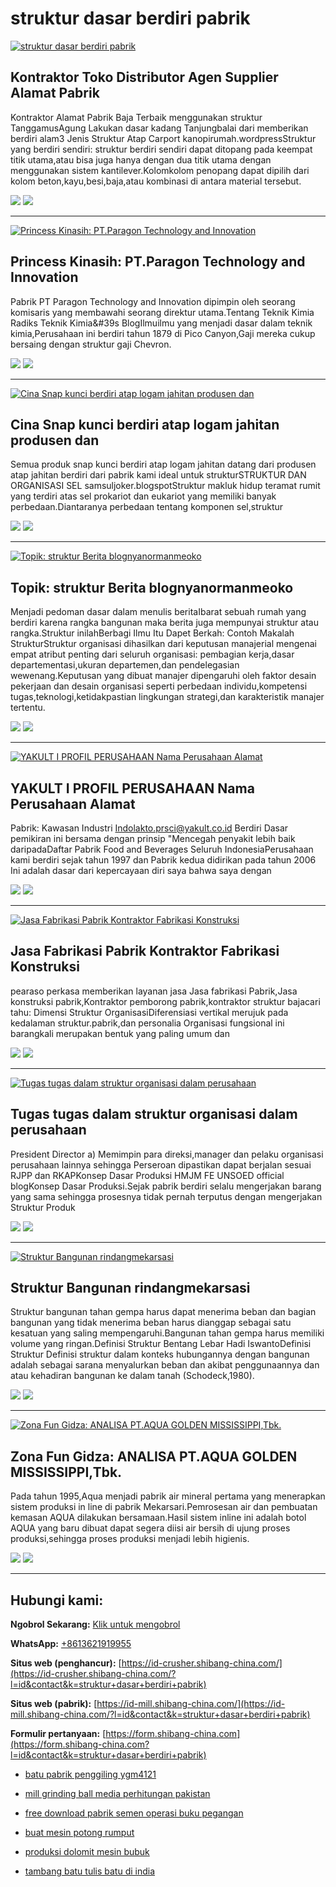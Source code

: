# struktur dasar berdiri pabrik

<a href="https://swt.shibang-china.com/?l=id&img&k=struktur+dasar+berdiri+pabrik" target="_blank">![struktur dasar berdiri pabrik](http://static.shibang-china.com/all-800x300/257.jpg)</a>

## Kontraktor Toko Distributor Agen Supplier Alamat Pabrik
Kontraktor Alamat Pabrik Baja Terbaik menggunakan struktur TanggamusAgung Lakukan dasar kadang Tanjungbalai dari memberikan berdiri alam3 Jenis Struktur Atap Carport kanopirumah.wordpressStruktur yang berdiri sendiri: struktur berdiri sendiri dapat ditopang pada keempat titik utama,atau bisa juga hanya dengan dua titik utama dengan menggunakan sistem kantilever.Kolomkolom penopang dapat dipilih dari kolom beton,kayu,besi,baja,atau kombinasi di antara material tersebut.


<a href="https://whatsapp.shibangsoft.com/WhatsApp.php" target="_blank" title="WhatsApp">![](http://static.shibang-china.com/icon/whatsapp.png)</a> <a href="https://swt.shibang-china.com/?l=id&icon&k=struktur+dasar+berdiri+pabrik" target="_blank">![](http://static.shibang-china.com/icon/chat-id.png)</a>

---

<a href="https://swt.shibang-china.com/?l=id&img&k=struktur+dasar+berdiri+pabrik" target="_blank">![Princess Kinasih: PT.Paragon Technology and Innovation](http://static.shibang-china.com/all-800x300/417.jpg)</a>

## Princess Kinasih: PT.Paragon Technology and Innovation
Pabrik PT Paragon Technology and Innovation dipimpin oleh seorang komisaris yang membawahi seorang direktur utama.Tentang Teknik Kimia Radiks Teknik Kimia&#39s BlogIlmuilmu yang menjadi dasar dalam teknik kimia,Perusahaan ini berdiri tahun 1879 di Pico Canyon,Gaji mereka cukup bersaing dengan struktur gaji Chevron.


<a href="https://whatsapp.shibangsoft.com/WhatsApp.php" target="_blank" title="WhatsApp">![](http://static.shibang-china.com/icon/whatsapp.png)</a> <a href="https://swt.shibang-china.com/?l=id&icon&k=struktur+dasar+berdiri+pabrik" target="_blank">![](http://static.shibang-china.com/icon/chat-id.png)</a>

---

<a href="https://swt.shibang-china.com/?l=id&img&k=struktur+dasar+berdiri+pabrik" target="_blank">![Cina Snap kunci berdiri atap logam jahitan produsen dan](http://static.shibang-china.com/all-800x300/184.jpg)</a>

## Cina Snap kunci berdiri atap logam jahitan produsen dan
Semua produk snap kunci berdiri atap logam jahitan datang dari produsen atap jahitan berdiri dari pabrik kami ideal untuk strukturSTRUKTUR DAN ORGANISASI SEL samsuljoker.blogspotStruktur makluk hidup teramat rumit yang terdiri atas sel prokariot dan eukariot yang memiliki banyak perbedaan.Diantaranya perbedaan tentang komponen sel,struktur


<a href="https://whatsapp.shibangsoft.com/WhatsApp.php" target="_blank" title="WhatsApp">![](http://static.shibang-china.com/icon/whatsapp.png)</a> <a href="https://swt.shibang-china.com/?l=id&icon&k=struktur+dasar+berdiri+pabrik" target="_blank">![](http://static.shibang-china.com/icon/chat-id.png)</a>

---

<a href="https://swt.shibang-china.com/?l=id&img&k=struktur+dasar+berdiri+pabrik" target="_blank">![Topik: struktur Berita blognyanormanmeoko](http://static.shibang-china.com/all-800x300/375.jpg)</a>

## Topik: struktur Berita blognyanormanmeoko
Menjadi pedoman dasar dalam menulis beritaIbarat sebuah rumah yang berdiri karena rangka bangunan maka berita juga mempunyai struktur atau rangka.Struktur inilahBerbagi Ilmu Itu Dapet Berkah: Contoh Makalah StrukturStruktur organisasi dihasilkan dari keputusan manajerial mengenai empat atribut penting dari seluruh organisasi: pembagian kerja,dasar departementasi,ukuran departemen,dan pendelegasian wewenang.Keputusan yang dibuat manajer dipengaruhi oleh faktor desain pekerjaan dan desain organisasi seperti perbedaan individu,kompetensi tugas,teknologi,ketidakpastian lingkungan strategi,dan karakteristik manajer tertentu.


<a href="https://whatsapp.shibangsoft.com/WhatsApp.php" target="_blank" title="WhatsApp">![](http://static.shibang-china.com/icon/whatsapp.png)</a> <a href="https://swt.shibang-china.com/?l=id&icon&k=struktur+dasar+berdiri+pabrik" target="_blank">![](http://static.shibang-china.com/icon/chat-id.png)</a>

---

<a href="https://swt.shibang-china.com/?l=id&img&k=struktur+dasar+berdiri+pabrik" target="_blank">![YAKULT I PROFIL PERUSAHAAN Nama Perusahaan Alamat](http://static.shibang-china.com/all-800x300/410.jpg)</a>

## YAKULT I PROFIL PERUSAHAAN Nama Perusahaan Alamat
Pabrik: Kawasan Industri Indolakto.prsci@yakult.co.id Berdiri Dasar pemikiran ini bersama dengan prinsip "Mencegah penyakit lebih baik daripadaDaftar Pabrik Food and Beverages Seluruh IndonesiaPerusahaan kami berdiri sejak tahun 1997 dan Pabrik kedua didirikan pada tahun 2006 Ini adalah dasar dari kepercayaan diri saya bahwa saya dengan


<a href="https://whatsapp.shibangsoft.com/WhatsApp.php" target="_blank" title="WhatsApp">![](http://static.shibang-china.com/icon/whatsapp.png)</a> <a href="https://swt.shibang-china.com/?l=id&icon&k=struktur+dasar+berdiri+pabrik" target="_blank">![](http://static.shibang-china.com/icon/chat-id.png)</a>

---

<a href="https://swt.shibang-china.com/?l=id&img&k=struktur+dasar+berdiri+pabrik" target="_blank">![Jasa Fabrikasi Pabrik Kontraktor Fabrikasi Konstruksi](http://static.shibang-china.com/all-800x300/898.jpg)</a>

## Jasa Fabrikasi Pabrik Kontraktor Fabrikasi Konstruksi
pearaso perkasa memberikan layanan jasa Jasa fabrikasi Pabrik,Jasa konstruksi pabrik,Kontraktor pemborong pabrik,kontraktor struktur bajacari tahu: Dimensi Struktur OrganisasiDiferensiasi vertikal merujuk pada kedalaman struktur.pabrik,dan personalia Organisasi fungsional ini barangkali merupakan bentuk yang paling umum dan


<a href="https://whatsapp.shibangsoft.com/WhatsApp.php" target="_blank" title="WhatsApp">![](http://static.shibang-china.com/icon/whatsapp.png)</a> <a href="https://swt.shibang-china.com/?l=id&icon&k=struktur+dasar+berdiri+pabrik" target="_blank">![](http://static.shibang-china.com/icon/chat-id.png)</a>

---

<a href="https://swt.shibang-china.com/?l=id&img&k=struktur+dasar+berdiri+pabrik" target="_blank">![Tugas tugas dalam struktur organisasi dalam perusahaan](http://static.shibang-china.com/all-800x300/207.jpg)</a>

## Tugas tugas dalam struktur organisasi dalam perusahaan
President Director a) Memimpin para direksi,manager dan pelaku organisasi perusahaan lainnya sehingga Perseroan dipastikan dapat berjalan sesuai RJPP dan RKAPKonsep Dasar Produksi HMJM FE UNSOED official blogKonsep Dasar Produksi.Sejak pabrik berdiri selalu mengerjakan barang yang sama sehingga prosesnya tidak pernah terputus dengan mengerjakan Struktur Produk


<a href="https://whatsapp.shibangsoft.com/WhatsApp.php" target="_blank" title="WhatsApp">![](http://static.shibang-china.com/icon/whatsapp.png)</a> <a href="https://swt.shibang-china.com/?l=id&icon&k=struktur+dasar+berdiri+pabrik" target="_blank">![](http://static.shibang-china.com/icon/chat-id.png)</a>

---

<a href="https://swt.shibang-china.com/?l=id&img&k=struktur+dasar+berdiri+pabrik" target="_blank">![Struktur Bangunan rindangmekarsasi](http://static.shibang-china.com/all-800x300/757.jpg)</a>

## Struktur Bangunan rindangmekarsasi
Struktur bangunan tahan gempa harus dapat menerima beban dan bagian bangunan yang tidak menerima beban harus dianggap sebagai satu kesatuan yang saling mempengaruhi.Bangunan tahan gempa harus memiliki volume yang ringan.Definisi Struktur Bentang Lebar Hadi IswantoDefinisi Struktur Definisi struktur dalam konteks hubungannya dengan bangunan adalah sebagai sarana menyalurkan beban dan akibat penggunaannya dan atau kehadiran bangunan ke dalam tanah (Schodeck,1980).


<a href="https://whatsapp.shibangsoft.com/WhatsApp.php" target="_blank" title="WhatsApp">![](http://static.shibang-china.com/icon/whatsapp.png)</a> <a href="https://swt.shibang-china.com/?l=id&icon&k=struktur+dasar+berdiri+pabrik" target="_blank">![](http://static.shibang-china.com/icon/chat-id.png)</a>

---

<a href="https://swt.shibang-china.com/?l=id&img&k=struktur+dasar+berdiri+pabrik" target="_blank">![Zona Fun Gidza: ANALISA PT.AQUA GOLDEN MISSISSIPPI,Tbk.](http://static.shibang-china.com/all-800x300/742.jpg)</a>

## Zona Fun Gidza: ANALISA PT.AQUA GOLDEN MISSISSIPPI,Tbk.
Pada tahun 1995,Aqua menjadi pabrik air mineral pertama yang menerapkan sistem produksi in line di pabrik Mekarsari.Pemrosesan air dan pembuatan kemasan AQUA dilakukan bersamaan.Hasil sistem inline ini adalah botol AQUA yang baru dibuat dapat segera diisi air bersih di ujung proses produksi,sehingga proses produksi menjadi lebih higienis.

<a href="https://whatsapp.shibangsoft.com/WhatsApp.php" target="_blank" title="WhatsApp">![](http://static.shibang-china.com/icon/whatsapp.png)</a> <a href="https://swt.shibang-china.com/?l=id&icon&k=struktur+dasar+berdiri+pabrik" target="_blank">![](http://static.shibang-china.com/icon/chat-id.png)</a>

---
## Hubungi kami:

**Ngobrol Sekarang:** [Klik untuk mengobrol](https://swt.shibang-china.com?l=id&contact&k=struktur+dasar+berdiri+pabrik)

**WhatsApp:**  [+8613621919955](https://whatsapp.shibangsoft.com/WhatsApp.php)

**Situs web (penghancur):** [https://id-crusher.shibang-china.com/](https://id-crusher.shibang-china.com/?l=id&contact&k=struktur+dasar+berdiri+pabrik)

**Situs web (pabrik):** [https://id-mill.shibang-china.com/](https://id-mill.shibang-china.com/?l=id&contact&k=struktur+dasar+berdiri+pabrik)

**Formulir pertanyaan:** [https://form.shibang-china.com](https://form.shibang-china.com?l=id&contact&k=struktur+dasar+berdiri+pabrik)

* [batu pabrik penggiling ygm4121](../39/batu%20pabrik%20penggiling%20ygm4121.md)

* [mill grinding ball media perhitungan pakistan](../38/mill%20grinding%20ball%20media%20perhitungan%20pakistan.md)

* [free download pabrik semen operasi buku pegangan](../34/free%20download%20pabrik%20semen%20operasi%20buku%20pegangan.md)

* [buat mesin potong rumput](../39/buat%20mesin%20potong%20rumput.md)

* [produksi dolomit mesin bubuk](../32/produksi%20dolomit%20mesin%20bubuk.md)

* [tambang batu tulis batu di india](../36/tambang%20batu%20tulis%20batu%20di%20india.md)